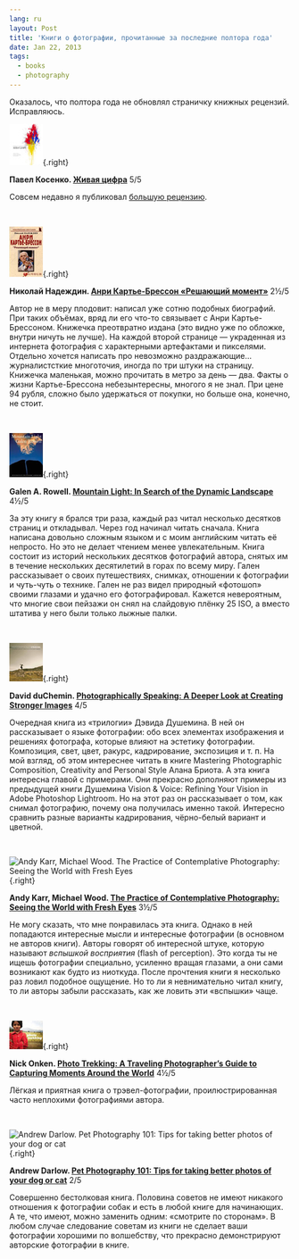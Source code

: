 ```yaml
---
lang: ru
layout: Post
title: 'Книги о фотографии, прочитанные за последние полтора года'
date: Jan 22, 2013
tags:
  - books
  - photography
---
```


Оказалось, что полтора года не обновлял страничку книжных рецензий. Исправляюсь.

![](/images/books/kosenko.jpg "Павел Косенко. Живая цифра"){.right}

**Павел Косенко. [Живая цифра](http://www.ozon.ru/context/detail/id/19415674/?partner=sapegin)** 5/5

Совсем недавно я публиковал [большую рецензию](/blog/5563).

<br clear="right">

![](/images/books/decisivemoment.jpg "Николай Надеждин. Анри Картье-Брессон «Решающий момент"){.right}

**Николай Надеждин. [Анри Картье-Брессон «Решающий момент»](http://www.ozon.ru/context/detail/id/5818506/?partner=sapegin)** 2½/5

Автор не в меру плодовит: написал уже сотню подобных биографий. При таких объёмах, вряд ли его что-то связывает с Анри Картье-Брессоном. Книжечка преотвратно издана (это видно уже по обложке, внутри ничуть не лучше). На каждой второй странице — украденная из интернета фотография с характерными артефактами и пикселями. Отдельно хочется написать про невозможно раздражающие… журналистсткие многоточия, иногда по три штуки на страницу. Книжечка маленькая, можно прочитать в метро за день — два. Факты о жизни Картье-Брессона небезынтересны, многого я не знал. При цене 94 рубля, сложно было удержаться от покупки, но больше она, конечно, не стоит.

<br clear="right">

![](/images/books/rowell.jpg "Galen A. Rowell. Mountain Light: In Search of the Dynamic Landscape"){.right}

**Galen A. Rowell. [Mountain Light: In Search of the Dynamic Landscape](http://www.amazon.com/Mountain-Light-Search-Dynamic-Landscape/dp/1578051924/?tag=artesapesphot-20)** 4½/5

За эту книгу я брался три раза, каждый раз читал несколько десятков страниц и откладывал. Через год начинал читать сначала. Книга написана довольно сложным языком и с моим английским читать её непросто. Но это не делает чтением менее увлекательным. Книга состоит из историй нескольких десятков фотографий автора, снятых им в течение нескольких десятилетий в горах по всему миру. Гален рассказывает о своих путешествиях, снимках, отношении к фотографии и чуть-чуть о технике. Гален не раз видел природный «фотошоп» своими глазами и удачно его фотографировал. Кажется невероятным, что многие свои пейзажи он снял на слайдовую плёнку 25 ISO, а вместо штатива у него были только лыжные палки.

<br clear="right">

![](/images/books/speaking.jpg "David duChemin. Photographically Speaking: A Deeper Look at Creating Stronger Images"){.right}

**David duChemin. [Photographically Speaking: A Deeper Look at Creating Stronger Images](http://www.amazon.com/gp/product/0321750446/?tag=artesapesphot-20)** 4/5

Очередная книга из «трилогии» Дэвида Душемина. В ней он рассказывает о языке фотографии: обо всех элементах изображения и решениях фотографа, которые влияют на эстетику фотографии. Композиция, свет, цвет, ракурс, кадрирование, экспозиция и т. п. На мой взгляд, об этом интереснее читать в книге Mastering Photographic Composition, Creativity and Personal Style Алана Бриота. А эта книга интересна главой с примерами. Они прекрасно дополняют примеры из предыдущей книги Душемина Vision & Voice: Refining Your Vision in Adobe Photoshop Lightroom. Но на этот раз он рассказывает о том, как снимал фотографию, почему она получилась именно такой. Интересно сравнить разные варианты кадрирования, чёрно-белый вариант и цветной.

<br clear="right">

![](/images/books/contemplative.jpg "Andy Karr, Michael Wood. The Practice of Contemplative Photography: Seeing the World with Fresh Eyes"){.right}

**Andy Karr, Michael Wood. [The Practice of Contemplative Photography: Seeing the World with Fresh Eyes](http://www.amazon.com/gp/product/1590307798/?tag=artesapesphot-20)** 3½/5

Не могу сказать, что мне понравилась эта книга. Однако в ней попадаются интересные мысли и интересные фотографии (в основном не авторов книги). Авторы говорят об интересной штуке, которую называют _вспышкой восприятия_ (flash of perception). Это когда ты не ищешь фотографии специально, усиленно вращая глазами, а они сами возникают как будто из ниоткуда. После прочтения книги я несколько раз ловил подобное ощущение. Но то ли я невнимательно читал книгу, то ли авторы забыли рассказать, как же ловить эти «вспышки» чаще.

<br clear="right">

![](/images/books/phototrekking.jpg "Nick Onken. Photo Trekking: A Traveling Photographer’s Guide to Capturing Moments Around the World"){.right}

**Nick Onken. [Photo Trekking: A Traveling Photographer’s Guide to Capturing Moments Around the World](http://www.amazon.com/gp/product/0817432809/?tag=artesapesphot-20)** 4½/5

Лёгкая и приятная книга о трэвел-фотографии, проилюстрированная часто неплохими фотографиями автора.

<br clear="right">

![](/images/books/pet101.jpg "Andrew Darlow. Pet Photography 101: Tips for taking better photos of your dog or cat"){.right}

**Andrew Darlow. [Pet Photography 101: Tips for taking better photos of your dog or cat](http://www.amazon.com/gp/product/0240812158/?tag=artesapesphot-20)** 2/5

Совершенно бестолковая книга. Половина советов не имеют никакого отношения к фотографии собак и есть в любой книге для начинающих. А те, что имеют, можно заменить одним: «смотрите по сторонам». В любом случае следование советам из книги не сделает ваши фотографии хорошими по волшебству, что прекрасно демонстрируют авторские фотографии в книге.
